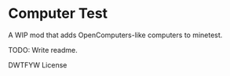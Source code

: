 # Computer Test
A WIP mod that adds OpenComputers-like computers to minetest.


TODO: Write readme.

DWTFYW License

